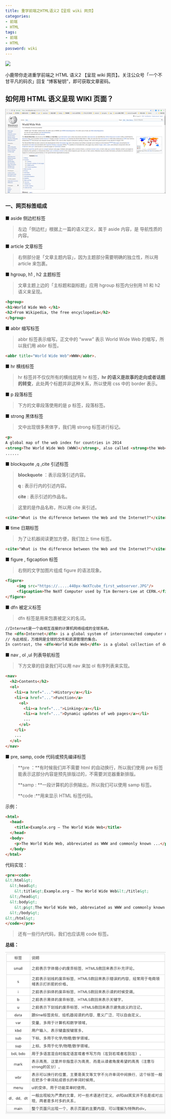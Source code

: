 ```yaml
---
title: 重学前端之HTML语义2【呈现 wiki 网页】
categories:
- 前端
- HTML
tags:
- 前端
- HTML
password: wiki
---
```


![](/images/重学前端之HTML语义.png)

小鹿带你走进重学前端之 HTML 语义2 【呈现 wiki 网页】。关注公众号「一个不甘平凡的码农」回复 “博客秘钥”，即可获取文章密码。

<!--more-->



## 如何用 HTML 语义呈现 WIKI 页面？

![](/images/WIKI网页.png)

### 一、网页标签组成



■ aside 侧边栏标签

> 左边「侧边栏」根据上一篇的语义定义，属于 aside 内容，是 导航性质的内容。



■ article 文章标签

> 右侧部分是「文章主题内容」，因为主题部分需要明确的独立性，所以用 article 来包裹。



■ hgroup, h1 , h2 主题标签

> 文章主题上边的「主标题和副标题」应用 hgroup 标签内分别用 h1 和 h2 语义来呈现。

```html
<hgroup>
<h1>World Wide Web </h1>
<h2>From Wikipedia, the free encyclopedia</h2>
</hgroup>
```



■ abbr 缩写标签

> abbr 标签表示缩写。正文中的 “www” 表示 World Wide Web 的缩写，所以我们用 abbr 标签。

```html
<abbr title="World Wide Web">WWW</abbr>.
```



■ hr 横线标签

> hr 标签并不仅仅所有的横线就用 hr 标签，**hr 的语义是故事的走向或者话题的转变**，此处两个标题并非这种关系，所以使用 css 中的 border 表示。



■ p 段落标签

> 下方的文章段落使用的是 p 标签，段落标签。



■ strong 黑体标签

> 文中出现很多黑体字，我们用 strong 标签进行标记。

```html
<p> 
A global map of the web index for countries in 2014
<strong>The World Wide Web (WWW)</strong>, also called <strong>the Web</strong>,
......
```



■ blockquote ,q ,cite 引述标签

> **blockquote** ：表示段落引述内容。
>
> **q** : 表示行内的引述内容。
>
> **cite** : 表示引述的作品名。

> 这里的是作品名称，所以用 cite 来引述。

```html
<cite>"What is the difference between the Web and the Internet?"</cite>. W3C Help and FAQ. W3C. 2009. Archived from the original on 9 July 2015. Retrieved 16 July 2015.
```



■ time 日期标签

> 为了让机器阅读更加方便，我们加上 time 标签。

```html
<cite>"What is the difference between the Web and the Internet?"</cite>. W3C Help and FAQ. W3C. 2009. Archived from the original on <time datetime="2015-07-09">9 July 2015</time>. Retrieved <time datetime="2015-07-06">16 July 2015</time>.
```



■ figure , figcaption 标签

> 右侧的文字加图片组成 figure 的语法现象。

```html
<figure>
     <img src="https://.....440px-NeXTcube_first_webserver.JPG"/>
     <figcaption>The NeXT Computer used by Tim Berners-Lee at CERN.</figcaption>
</figure>
```



■ dfn 被定义标签

> dfn 标签是用来包裹被定义的名词。
>

```html
//Internet是一个由相互连接的计算机网络组成的全球系统。
The <dfn>Internet</dfn> is a global system of interconnected computer networks.
// 与此相反，万维网是全球的文件和资源管理的集合。
In contrast, the <dfn>World Wide Web</dfn> is a global collection of documents and 
```



■ nav , ol ,ul 列表导航标签

> 下方文章的目录我们可以用 nav 来加 ol 有序列表来实现。

```html
<nav>
  <h2>Contents</h2>
  <ol>
    <li><a href="...">History</a></li>
    <li><a href="...">Function</a>
      <ol>
        <li><a href="...">Linking</a></li>
        <li><a href="...">Dynamic updates of web pages</a></li>
        ...
      </ol>
    </li>
    ...
  </ol>
</nav>
```



■  pre, samp, code 代码或预先编译标签

> **pre ：**有时候我们并不需要 html 的自动换行，所以我们使用 pre 标签能表示这部分内容是预先排版过的，不需要浏览器重新排版。
>
> **samp : **一段计算机的示例输出，所以我们可以使用 samp 标签。
>
> **code :**用来显示 HTML 标签代码。

示例：

```html
<html>
  <head>
    <title>Example.org – The World Wide Web</title>
  </head>
  <body>
    <p>The World Wide Web, abbreviated as WWW and commonly known ...</p>
  </body>
</html>
```

代码实现：

```html
<pre><code>
&lt;html&gt;
  &lt;head&gt;
    &lt;title&gt;Example.org – The World Wide Web&lt;/title&gt;
  &lt;/head&gt;
  &lt;body&gt;
    &lt;p&gt;The World Wide Web, abbreviated as WWW and commonly known ...&lt;/p&gt;
  &lt;/body&gt;
&lt;/html&gt;
</code></pre>
```

> 还有一些行内代码，我们也应该用 code 标签。



**总结：**

![](/images/HTML语义标签.png)











